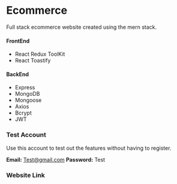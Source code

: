 # Ecommerce

Full stack ecommerce website created using the mern stack.

#### FrontEnd

- React Redux ToolKit
- React Toastify

#### BackEnd

- Express
- MongoDB
- Mongoose
- Axios
- Bcrypt
- JWT

### Test Account

Use this account to test out the features without having to register.

**Email:** Test@gmail.com
**Password:** Test

### Website Link
